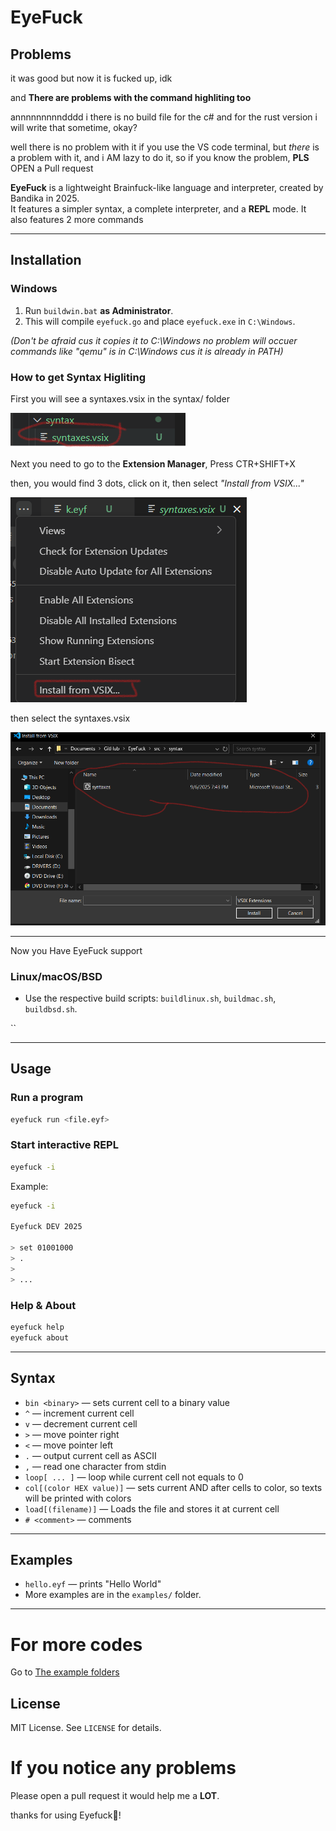 # EyeFuck

## Problems

it was good but now it is fucked up, idk

and **__**There are problems with the command highliting too**__**

annnnnnnnndddd i there is no build file for the c# and for the rust version i will write that sometime, okay?


well there is no problem with it if you use the VS code terminal, but *there* is a problem with it, and i AM lazy to do it, so if you know the problem, **__PLS__** OPEN a Pull request


**EyeFuck** is a lightweight Brainfuck-like language and interpreter, created by Bandika in 2025.  
It features a simpler syntax, a complete interpreter, and a  **__REPL__** mode. It also features 2 more commands


---

## Installation

### Windows
1. Run `buildwin.bat` **as Administrator**.
2. This will compile `eyefuck.go` and place `eyefuck.exe` in `C:\Windows`.

*(Don't be afraid cus it copies it to C:\Windows no problem will occuer commands like "qemu" is in C:\Windows cus it is already in PATH)*
### How to get Syntax Higliting

First you will see a syntaxes.vsix in the syntax/ folder



![step1](/src/pictures/win3.png)

Next you need to go to the **Extension Manager**, Press CTR+SHIFT+X

then, you would find 3 dots, click on it, then select *"Install from VSIX..."*

![step2](/src/pictures/Windows1.png)

then select the syntaxes.vsix

![step3](/src/pictures/windows2.png)

---

Now you Have EyeFuck support 

### Linux/macOS/BSD
- Use the respective build scripts: `buildlinux.sh`, `buildmac.sh`, `buildbsd.sh`.

``

---

## Usage

### Run a program
```bash
eyefuck run <file.eyf>
```

### Start interactive REPL
```bash
eyefuck -i
```
Example:
```bash
eyefuck -i

Eyefuck DEV 2025

> set 01001000
> .
> 
> ...
```

### Help & About
```bash
eyefuck help
eyefuck about
```

---

## Syntax

- `bin <binary>` — sets current cell to a binary value
- `^` — increment current cell
- `v` — decrement current cell
- `>` — move pointer right
- `<` — move pointer left
- `.` — output current cell as ASCII
- `,` — read one character from stdin
- `loop[ ... ]` — loop while current cell not equals to  0
- `col[(color HEX value)]` — sets current AND after cells to color, so texts  will be printed with colors
- `load[(filename)]` — Loads the file and stores it at current cell
- `# <comment>` — comments

---

## Examples

- `hello.eyf` — prints "Hello World"
- More examples are in the `examples/` folder.

---

# For more codes

Go to <a href="src/examples/"> The example folders </a>

## License

MIT License. See `LICENSE` for details.


# If you notice any problems

Please open a pull request it would help me a **__****LOT****__**.

thanks for using Eyefuck🥰!